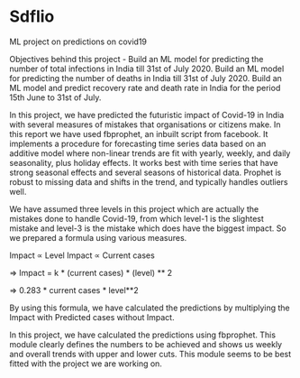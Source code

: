 # Sdflio
ML project on predictions on covid19

Objectives behind this project - 
Build an ML model for predicting the number of total infections in India till 31st of July 2020.
Build an ML model for predicting the number of deaths in India till 31st of July 2020.
Build an ML model and predict recovery rate and death rate in India for the period 15th June to 31st of July.


In this project, we have predicted the futuristic impact of Covid-19 in India with several measures of mistakes that organisations or citizens make. In this report we have used fbprophet, an inbuilt script from facebook. It implements a procedure for forecasting time series data based on an additive model where non-linear trends are fit with yearly, weekly, and daily seasonality, plus holiday effects. It works best with time series that have strong seasonal effects and several seasons of historical data. Prophet is robust to missing data and shifts in the trend, and typically handles outliers well.

We have assumed three levels in this project which are actually the mistakes done to handle Covid-19, from which level-1 is the slightest mistake and level-3 is the mistake which does have the biggest impact. So we prepared a formula using various measures. 

Impact ∝ Level
Impact ∝ Current cases

=>  Impact = k * (current cases) * (level) ** 2

=>  0.283 * current cases * level**2

By using this formula, we have calculated the predictions by multiplying the Impact with Predicted cases without Impact.

In this project, we have calculated the predictions using fbprophet. This module clearly defines the numbers to be achieved and shows us weekly and overall trends with upper and lower cuts. This module seems to be best fitted with the project we are working on.


